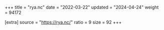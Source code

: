 +++
title = "rya.nc"
date = "2022-03-22"
updated = "2024-04-24"
weight = 94172

[extra]
source = "https://rya.nc/"
ratio = 9
size = 92
+++
